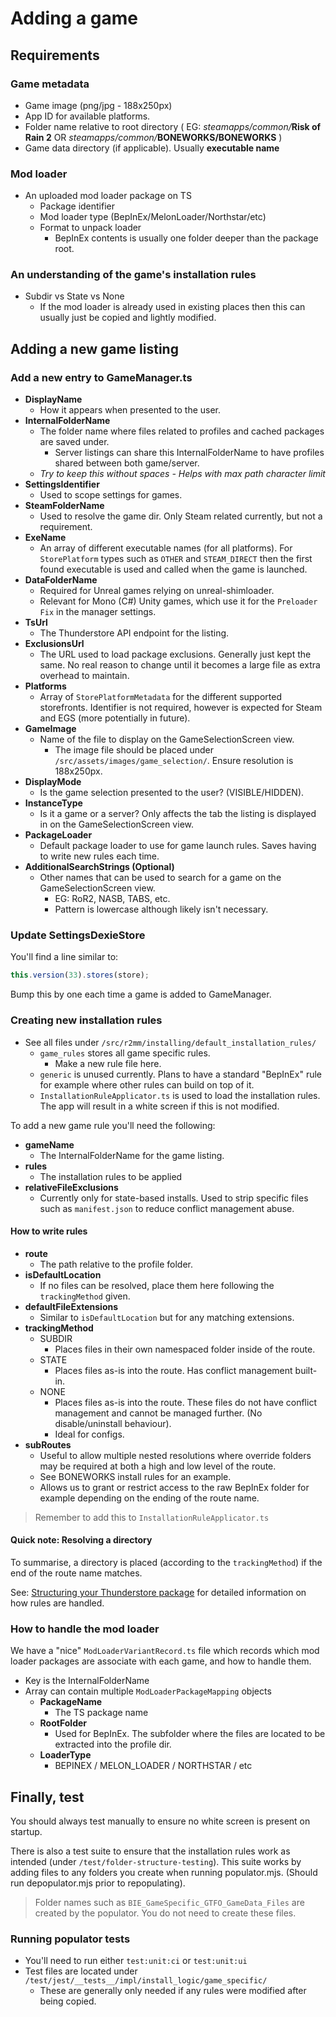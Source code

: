 # Adding a game

## Requirements
### Game metadata
- Game image (png/jpg - 188x250px)
- App ID for available platforms.
- Folder name relative to root directory ( EG: _steamapps/common/_**Risk of Rain 2** OR _steamapps/common/_**BONEWORKS/BONEWORKS** )
- Game data directory (if applicable). Usually **executable name**

### Mod loader
- An uploaded mod loader package on TS
  - Package identifier
  - Mod loader type (BepInEx/MelonLoader/Northstar/etc)
  - Format to unpack loader
    - BepInEx contents is usually one folder deeper than the package root.

### An understanding of the game's installation rules
- Subdir vs State vs None
  - If the mod loader is already used in existing places then this can usually just be copied and lightly modified.

## Adding a new game listing

### Add a new entry to GameManager.ts
  - **DisplayName**
    - How it appears when presented to the user.
  - **InternalFolderName**
    - The folder name where files related to profiles and cached packages are saved under.
      - Server listings can share this InternalFolderName to have profiles shared between both game/server.
    - _Try to keep this without spaces - Helps with max path character limit_
  - **SettingsIdentifier**
    - Used to scope settings for games.
  - **SteamFolderName**
    - Used to resolve the game dir. Only Steam related currently, but not a requirement.
  - **ExeName**
    - An array of different executable names (for all platforms). For `StorePlatform` types such as `OTHER` and `STEAM_DIRECT` then the first found executable is used and called when the game is launched.
  - **DataFolderName**
    - Required for Unreal games relying on unreal-shimloader.
    - Relevant for Mono (C#) Unity games, which use it for the `Preloader Fix` in the manager settings.
  - **TsUrl**
    - The Thunderstore API endpoint for the listing.
  - **ExclusionsUrl**
    - The URL used to load package exclusions. Generally just kept the same. No real reason to change until it becomes a large file as extra overhead to maintain.
  - **Platforms**
    - Array of `StorePlatformMetadata` for the different supported storefronts. Identifier is not required, however is expected for Steam and EGS (more potentially in future).
  - **GameImage**
    - Name of the file to display on the GameSelectionScreen view.
      - The image file should be placed under `/src/assets/images/game_selection/`. Ensure resolution is 188x250px.
  - **DisplayMode**
    - Is the game selection presented to the user? (VISIBLE/HIDDEN).
  - **InstanceType**
    - Is it a game or a server? Only affects the tab the listing is displayed in on the GameSelectionScreen view.
  - **PackageLoader**
    - Default package loader to use for game launch rules. Saves having to write new rules each time.
  - **AdditionalSearchStrings (Optional)**
    - Other names that can be used to search for a game on the GameSelectionScreen view.
      - EG: RoR2, NASB, TABS, etc.
      - Pattern is lowercase although likely isn't necessary.

### Update SettingsDexieStore
You'll find a line similar to:
```ts
this.version(33).stores(store);
```
Bump this by one each time a game is added to GameManager.

### Creating new installation rules
- See all files under `/src/r2mm/installing/default_installation_rules/`
  - `game_rules` stores all game specific rules.
    - Make a new rule file here.
  - `generic` is unused currently. Plans to have a standard "BepInEx" rule for example where other rules can build on top of it.
  - `InstallationRuleApplicator.ts` is used to load the installation rules. The app will result in a white screen if this is not modified.

To add a new game rule you'll need the following:
- **gameName**
  - The InternalFolderName for the game listing.
- **rules**
  - The installation rules to be applied
- **relativeFileExclusions**
  - Currently only for state-based installs. Used to strip specific files such as `manifest.json` to reduce conflict management abuse.

#### How to write rules
- **route**
  - The path relative to the profile folder.
- **isDefaultLocation**
  - If no files can be resolved, place them here following the `trackingMethod` given.
- **defaultFileExtensions**
  - Similar to `isDefaultLocation` but for any matching extensions.
- **trackingMethod**
  - SUBDIR
    - Places files in their own namespaced folder inside of the route.
  - STATE
    - Places files as-is into the route. Has conflict management built-in.
  - NONE
    - Places files as-is into the route. These files do not have conflict management and cannot be managed further. (No disable/uninstall behaviour).
    - Ideal for configs.
- **subRoutes**
  - Useful to allow multiple nested resolutions where override folders may be required at both a high and low level of the route.
  - See BONEWORKS install rules for an example.
  - Allows us to grant or restrict access to the raw BepInEx folder for example depending on the ending of the route name.

> Remember to add this to `InstallationRuleApplicator.ts`

#### Quick note: Resolving a directory
To summarise, a directory is placed (according to the `trackingMethod`) if the end of the route name matches.

See: [Structuring your Thunderstore package](https://github.com/ebkr/r2modmanPlus/wiki/Structuring-your-Thunderstore-package) for detailed information on how rules are handled.

### How to handle the mod loader
We have a "nice" `ModLoaderVariantRecord.ts` file which records which mod loader packages are associate with each game, and how to handle them.
- Key is the InternalFolderName
- Array can contain multiple `ModLoaderPackageMapping` objects
  - **PackageName**
    - The TS package name
  - **RootFolder**
    - Used for BepInEx. The subfolder where the files are located to be extracted into the profile dir.
  - **LoaderType**
    - BEPINEX / MELON_LOADER / NORTHSTAR / etc

## Finally, test
You should always test manually to ensure no white screen is present on startup.

There is also a test suite to ensure that the installation rules work as intended (under `/test/folder-structure-testing`).
This suite works by adding files to any folders you create when running populator.mjs. (Should run depopulator.mjs prior to repopulating).

> Folder names such as `BIE_GameSpecific_GTFO_GameData_Files` are created by the populator. You do not need to create these files.

### Running populator tests
- You'll need to run either `test:unit:ci` or `test:unit:ui`
- Test files are located under `/test/jest/__tests__/impl/install_logic/game_specific/`
  - These are generally only needed if any rules were modified after being copied.

